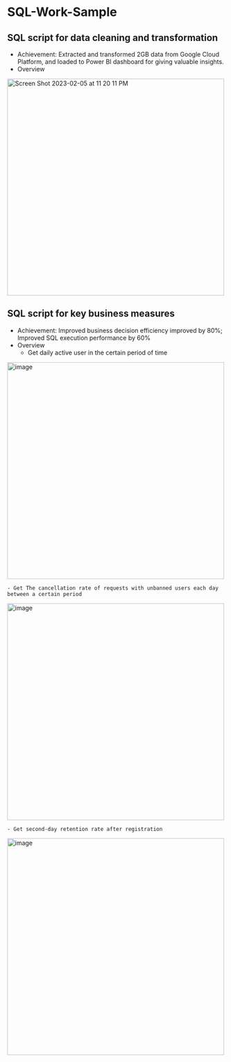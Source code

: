# SQL-Work-Sample
## SQL script for data cleaning and transformation
-	Achievement: Extracted and transformed 2GB data from Google Cloud Platform, and loaded to Power BI dashboard for giving valuable insights.  
-   Overview 
<img width="500" alt="Screen Shot 2023-02-05 at 11 20 11 PM" src="https://user-images.githubusercontent.com/32621303/216889791-21edb879-0c08-439d-b28d-84fa0f36547d.png">

## SQL script for key business measures
-	Achievement: Improved business decision efficiency improved by 80%; Improved SQL execution performance by 60% 
-	Overview
    - Get daily active user in the certain period of time
<img width="500" alt="image" src="https://user-images.githubusercontent.com/32621303/216888748-824651df-52be-4e90-b5d0-4a93c57800e2.png">

    - Get The cancellation rate of requests with unbanned users each day between a certain period
<img width="500" alt="image" src="https://user-images.githubusercontent.com/32621303/216888767-06898e90-b29f-46c1-83fc-47f09d8d96a7.png">

    - Get second-day retention rate after registration 
<img width="500" alt="image" src="https://user-images.githubusercontent.com/32621303/216888778-570dd7db-dd68-4fb4-8eae-eb1ec52e2bd8.png">
